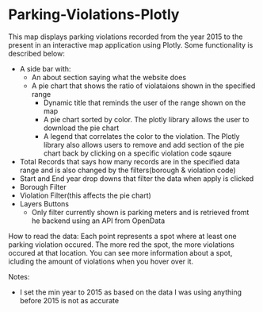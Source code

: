 # Parking-Violations-Plotly
This map displays parking violations recorded from the year 2015 to the present in an interactive map application using Plotly. Some functionality is described below:
- A side bar with:
  - An about section saying what the website does
  - A pie chart that shows the ratio of violataions shown in the specified range
      - Dynamic title that reminds the user of the range shown on the map
      - A pie chart sorted by color. The plotly library allows the user to download the pie chart
      - A legend that correlates the color to the violation. The Plotly library also allows users to remove and add section of the pie chart back by clicking on a specific violation code sqaure
- Total Records that says how many records are in the specified data range and is also changed by the filters(borough & violation code)
- Start and End year drop downs that filter the data when apply is clicked
- Borough Filter
- Violation Filter(this affects the pie chart)
- Layers Buttons
   - Only filter currently shown is parking meters and is retrieved fromt he backend using an API from OpenData

How to read the data: Each point represents a spot where at least one parking violation occured. The more red the spot, the more violations occured at that location. You can see more information about a spot, icluding the amount of violations when you hover over it.

Notes:
- I set the min year to 2015 as based on the data I was using anything before 2015 is not as accurate

